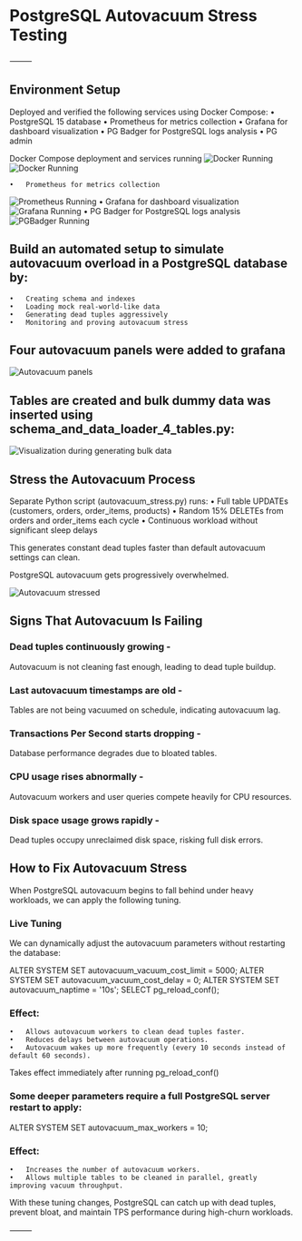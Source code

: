 # **PostgreSQL Autovacuum Stress Testing**

⸻
## **Environment Setup**

Deployed and verified the following services using Docker Compose:
	•	PostgreSQL 15 database
	•	Prometheus for metrics collection
	•	Grafana for dashboard visualization
	•	PG Badger for PostgreSQL logs analysis
        •       PG admin

 

Docker Compose deployment and services running 
![Docker Running](dockercompose.png)
![Docker Running](docker-ps.png)

	•	Prometheus for metrics collection
![Prometheus Running](prometheus.png)
•	Grafana for dashboard visualization
![Grafana Running](grafana.png)
•	PG Badger for PostgreSQL logs analysis
![PGBadger Running](pg-badger.png)


## **Build an automated setup to simulate autovacuum overload in a PostgreSQL database by:**
	•	Creating schema and indexes
	•	Loading mock real-world-like data
	•	Generating dead tuples aggressively
	•	Monitoring and proving autovacuum stress

## **Four autovacuum panels were added to grafana**
![Autovacuum panels](autovacuum-panel.png)

## **Tables are created and bulk dummy data was inserted using schema_and_data_loader_4_tables.py:**

![Visualization during generating bulk data ](populating_data.png)

## **Stress the Autovacuum Process**

Separate Python script (autovacuum_stress.py) runs:
	•	Full table UPDATEs (customers, orders, order_items, products)
	•	Random 15% DELETEs from orders and order_items each cycle
	•	Continuous workload without significant sleep delays

This generates constant dead tuples faster than default autovacuum settings can clean.

 PostgreSQL autovacuum gets progressively overwhelmed.

![Autovacuum stressed](stress-test.png)

## **Signs That Autovacuum Is Failing**

### **Dead tuples continuously growing -**

Autovacuum is not cleaning fast enough, leading to dead tuple buildup.

### **Last autovacuum timestamps are old -**

Tables are not being vacuumed on schedule, indicating autovacuum lag.

### **Transactions Per Second starts dropping -**

Database performance degrades due to bloated tables.

### **CPU usage rises abnormally -**

Autovacuum workers and user queries compete heavily for CPU resources.

### **Disk space usage grows rapidly -**

Dead tuples occupy unreclaimed disk space, risking full disk errors.


## **How to Fix Autovacuum Stress**

When PostgreSQL autovacuum begins to fall behind under heavy workloads, we can apply the following tuning.

### **Live Tuning**

We can dynamically adjust the autovacuum parameters without restarting the database:


ALTER SYSTEM SET autovacuum_vacuum_cost_limit = 5000;
ALTER SYSTEM SET autovacuum_vacuum_cost_delay = 0;
ALTER SYSTEM SET autovacuum_naptime = '10s';
SELECT pg_reload_conf();

### **Effect:**
	•	Allows autovacuum workers to clean dead tuples faster.
	•	Reduces delays between autovacuum operations.
	•	Autovacuum wakes up more frequently (every 10 seconds instead of default 60 seconds).

Takes effect immediately after running pg_reload_conf()

### **Some deeper parameters require a full PostgreSQL server restart to apply:**

ALTER SYSTEM SET autovacuum_max_workers = 10;


### **Effect:**
	•	Increases the number of autovacuum workers.
	•	Allows multiple tables to be cleaned in parallel, greatly improving vacuum throughput.

With these tuning changes, PostgreSQL can catch up with dead tuples, prevent bloat, and maintain TPS performance during high-churn workloads.

















⸻
